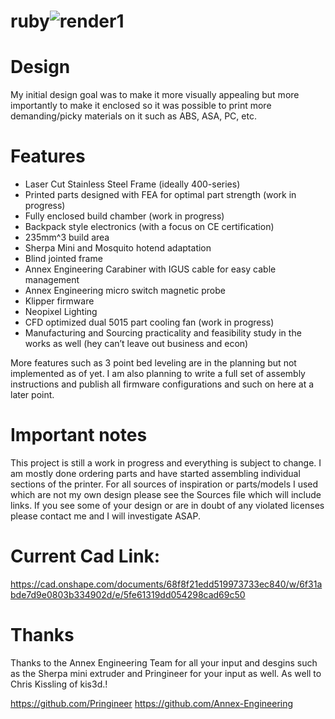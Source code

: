 # ruby![render1](https://user-images.githubusercontent.com/27706996/109655670-d5919a00-7b63-11eb-887c-a13a5abe07cc.jpg)


# Design
My initial design goal was to make it more visually appealing but more importantly to make it enclosed so it was possible to print more demanding/picky materials on it such as ABS, ASA, PC, etc.

# Features
- Laser Cut Stainless Steel Frame (ideally 400-series)
- Printed parts designed with FEA for optimal part strength (work in progress)
- Fully enclosed build chamber (work in progress)
- Backpack style electronics (with a focus on CE certification)
- 235mm^3 build area
- Sherpa Mini and Mosquito hotend adaptation
- Blind jointed frame
- Annex Engineering Carabiner with IGUS cable for easy cable management
- Annex Engineering micro switch magnetic probe
- Klipper firmware
- Neopixel Lighting 
- CFD optimized dual 5015 part cooling fan (work in progress)
- Manufacturing and Sourcing practicality and feasibility study in the works as well (hey can’t leave out business and econ)

More features such as 3 point bed leveling are in the planning but not implemented as of yet. I am also planning to write a full set of assembly instructions and publish all firmware configurations and such on here at a later point. 

 
 # Important notes
This project is still a work in progress and everything is subject to change. I am mostly done ordering parts and have started assembling individual sections of the printer. For all sources of inspiration or parts/models I used which are not my own design please see the Sources file which will include links. If you see some of your design or are in doubt of any violated licenses please contact me and I will investigate ASAP.

# Current Cad Link:
<https://cad.onshape.com/documents/68f8f21edd519973733ec840/w/6f31abde7d9e0803b334902d/e/5fe61319dd054298cad69c50>

# Thanks
  Thanks to the Annex Engineering Team for all your input and desgins such as the Sherpa mini extruder and Pringineer for your input as well. As well to Chris Kissling of kis3d.!
  
  <https://github.com/Pringineer>
  <https://github.com/Annex-Engineering>
